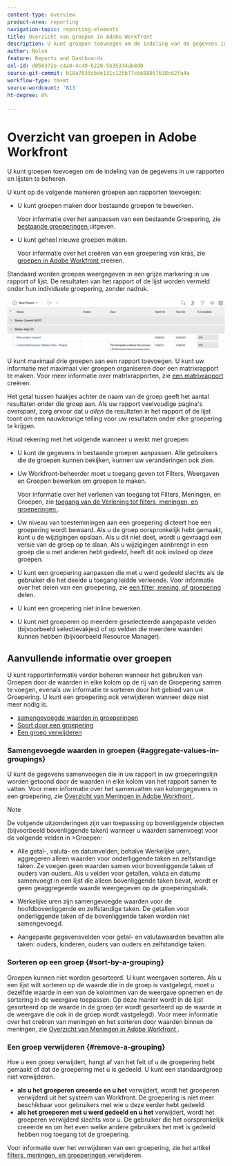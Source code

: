 ```yaml
---
content-type: overview
product-area: reporting
navigation-topic: reporting-elements
title: Overzicht van groepen in Adobe Workfront
description: U kunt groepen toevoegen om de indeling van de gegevens in uw rapporten en lijsten te beheren.
author: Nolan
feature: Reports and Dashboards
exl-id: d050372e-c4a0-4c49-b220-5b35334ab8d0
source-git-commit: b18a7835c6de131c125b77c6688057638c62fa4a
workflow-type: tm+mt
source-wordcount: '813'
ht-degree: 0%

---
```


# Overzicht van groepen in Adobe Workfront

<!-- Audited: 11/2024 -->

<!--(NOTE: This article was supposed to be replaced by "Groupings overview", but decided to keep this here because this is linked in too many places. "Create groupings" and "Edit existing groupings" have been added also (with videos) to replace portions of the old content here.)-->

U kunt groepen toevoegen om de indeling van de gegevens in uw rapporten en lijsten te beheren.

U kunt op de volgende manieren groepen aan rapporten toevoegen:

* U kunt groepen maken door bestaande groepen te bewerken.

  Voor informatie over het aanpassen van een bestaande Groepering, zie [ bestaande groeperingen ](../../../reports-and-dashboards/reports/reporting-elements/edit-existing-groupings.md) uitgeven.

* U kunt geheel nieuwe groepen maken.

  Voor informatie over het creëren van een groepering van kras, zie [ groepen in Adobe Workfront ](../../../reports-and-dashboards/reports/reporting-elements/create-groupings.md) creëren.

Standaard worden groepen weergegeven in een grijze markering in uw rapport of lijst. De resultaten van het rapport of de lijst worden vermeld onder hun individuele groepering, zonder nadruk.

![ het voorbeeld van Groepen ](assets/grouping-example-blue.png)

U kunt maximaal drie groepen aan een rapport toevoegen. U kunt uw informatie met maximaal vier groepen organiseren door een matrixrapport te maken. Voor meer informatie over matrixrapporten, zie [ een matrixrapport ](../../../reports-and-dashboards/reports/creating-and-managing-reports/create-matrix-report.md) creëren.

Het getal tussen haakjes achter de naam van de groep geeft het aantal resultaten onder die groep aan. Als uw rapport veelvoudige pagina&#39;s overspant, zorg ervoor dat u *allen* de resultaten in het rapport of de lijst toont om een nauwkeurige telling voor uw resultaten onder elke groepering te krijgen.

Houd rekening met het volgende wanneer u werkt met groepen:

* U kunt de gegevens in bestaande groepen aanpassen. Alle gebruikers die de groepen kunnen bekijken, kunnen uw veranderingen ook zien.
* Uw Workfront-beheerder moet u toegang geven tot Filters, Weergaven en Groepen bewerken om groepen te maken.

  Voor informatie over het verlenen van toegang tot Filters, Meningen, en Groepen, zie [ toegang van de Verlening tot filters, meningen, en groeperingen ](../../../administration-and-setup/add-users/configure-and-grant-access/grant-access-fvg.md).

* Uw niveau van toestemmingen aan een groepering dicteert hoe een groepering wordt bewaard. Als u de groep oorspronkelijk hebt gemaakt, kunt u de wijzigingen opslaan. Als u dit niet doet, wordt u gevraagd een versie van de groep op te slaan. Als u wijzigingen aanbrengt in een groep die u met anderen hebt gedeeld, heeft dit ook invloed op deze groepen.
* U kunt een groepering aanpassen die met u werd gedeeld slechts als de gebruiker die het deelde u toegang leidde verleende. Voor informatie over het delen van een groepering, zie [ een filter, mening, of groepering ](../../../reports-and-dashboards/reports/reporting-elements/share-filter-view-grouping.md) delen.
* U kunt een groepering niet inline bewerken.
* U kunt niet groeperen op meerdere geselecteerde aangepaste velden (bijvoorbeeld selectievakjes) of op velden die meerdere waarden kunnen hebben (bijvoorbeeld Resource Manager).

## Aanvullende informatie over groepen

U kunt rapportinformatie verder beheren wanneer het gebruiken van Groepen door de waarden in elke kolom op de rij van de Groepering samen te voegen, evenals uw informatie te sorteren door het gebied van uw Groepering. U kunt een groepering ook verwijderen wanneer deze niet meer nodig is.

* [ samengevoegde waarden in groeperingen ](#aggregate-values-in-groupings)
* [ Soort door een groepering ](#sort-by-a-grouping)
* [Een groep verwijderen](#remove-a-grouping)

### Samengevoegde waarden in groepen {#aggregate-values-in-groupings}

U kunt de gegevens samenvoegen die in uw rapport in uw groeperingslijn worden getoond door de waarden in elke kolom van het rapport samen te vatten. Voor meer informatie over het samenvatten van kolomgegevens in een groepering, zie [ Overzicht van Meningen in Adobe Workfront ](../../../reports-and-dashboards/reports/reporting-elements/views-overview.md).


>[!NOTE]
>
>De volgende uitzonderingen zijn van toepassing op bovenliggende objecten (bijvoorbeeld bovenliggende taken) wanneer u waarden samenvoegt voor de volgende velden in >Groepen:
>
>* Alle getal-, valuta- en datumvelden, behalve Werkelijke uren, aggregeren alleen waarden voor onderliggende taken en zelfstandige taken. Ze voegen geen waarden samen voor bovenliggende taken of ouders van ouders. Als u velden voor getallen, valuta en datums samenvoegt in een lijst die alleen bovenliggende taken bevat, wordt er geen geaggregeerde waarde weergegeven op de groeperingsbalk.
>
>* Werkelijke uren zijn samengevoegde waarden voor de hoofdbovenliggende en zelfstandige taken. De getallen voor onderliggende taken of de bovenliggende taken worden niet samengevoegd. <!--Examples of Actual hours include Planned/Actual Labor Cost, Planned/Actual Expense Cost, Planned/Actual Cost, and Planned Hours.-->
>
>* Aangepaste gegevensvelden voor getal- en valutawaarden bevatten alle taken: ouders, kinderen, ouders van ouders en zelfstandige taken.


### Sorteren op een groep {#sort-by-a-grouping}

Groepen kunnen niet worden gesorteerd. U kunt weergaven sorteren. Als u een lijst wilt sorteren op de waarde die in de groep is vastgelegd, moet u dezelfde waarde in een van de kolommen van de weergave opnemen en de sortering in de weergave toepassen. Op deze manier wordt in de lijst gesorteerd op de waarde in de groep (er wordt gesorteerd op de waarde in de weergave die ook in de groep wordt vastgelegd). Voor meer informatie over het creëren van meningen en het sorteren door waarden binnen de meningen, zie [ Overzicht van Meningen in Adobe Workfront ](../../../reports-and-dashboards/reports/reporting-elements/views-overview.md).

### Een groep verwijderen {#remove-a-grouping}

Hoe u een groep verwijdert, hangt af van het feit of u de groepering hebt gemaakt of dat de groepering met u is gedeeld. U kunt een standaardgroep niet verwijderen.

* **als u het groeperen creeerde en u het** verwijdert, wordt het groeperen verwijderd uit het systeem van Workfront. De groepering is niet meer beschikbaar voor gebruikers met wie u deze eerder hebt gedeeld.
* **als het groeperen met u werd gedeeld en u het** verwijdert, wordt het groeperen verwijderd slechts voor u. De gebruiker die het oorspronkelijk creeerde en om het even welke andere gebruikers het met is gedeeld hebben nog toegang tot de groepering.

Voor informatie over het verwijderen van een groepering, zie het artikel [ filters, meningen, en groeperingen ](../../../reports-and-dashboards/reports/reporting-elements/remove-filters-views-groupings.md) verwijderen.


<!--Original note

The following exceptions apply for parent objects (for example, parent tasks) when you are aggregating values for the following fields in groupings:
All the number and currency fields except Actual Hours (for example, Planned/ Actual Labor Cost, Planned/ Actual Expense Cost, Planned/ Actual Cost, Planned Hours) aggregate only the values for the children tasks, and standalone tasks. They do not aggregate the values for the parent tasks or parents of parents.
Actual Hours aggregate the values for the main parent and the standalone tasks; they do not aggregate the numbers for the parents of parent tasks or the children tasks.
Custom data fields for number and currency values aggregate all tasks: parents, children, parents of parents, and standalone tasks.

-->
